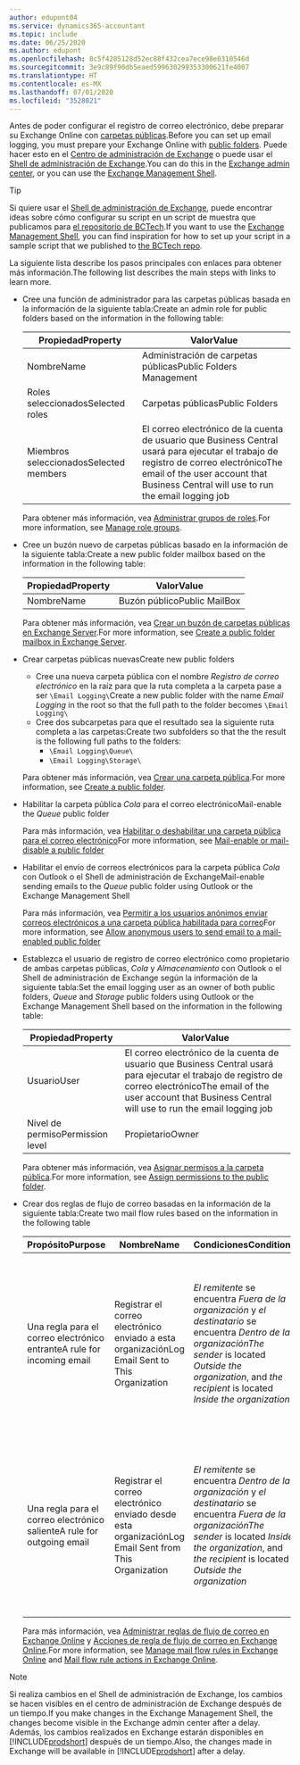 ```yaml
---
author: edupont04
ms.service: dynamics365-accountant
ms.topic: include
ms.date: 06/25/2020
ms.author: edupont
ms.openlocfilehash: 8c5f4205128d52ec88f432cea7ece98e0310546d
ms.sourcegitcommit: 3e9c89f90db5eaed599630299353300621fe4007
ms.translationtype: HT
ms.contentlocale: es-MX
ms.lasthandoff: 07/01/2020
ms.locfileid: "3528021"
---
```

<span data-ttu-id="483dc-101">Antes de poder configurar el registro de correo electrónico, debe preparar su Exchange Online con [carpetas públicas](/exchange/collaboration/public-folders/public-folders?view=exchserver-2019).</span><span class="sxs-lookup"><span data-stu-id="483dc-101">Before you can set up email logging, you must prepare your Exchange Online with [public folders](/exchange/collaboration/public-folders/public-folders?view=exchserver-2019).</span></span> <span data-ttu-id="483dc-102">Puede hacer esto en el [Centro de administración de Exchange](/Exchange/architecture/client-access/exchange-admin-center?view=exchserver-2019) o puede usar el [Shell de administración de Exchange](/powershell/exchange/exchange-management-shell?view=exchange-ps).</span><span class="sxs-lookup"><span data-stu-id="483dc-102">You can do this in the [Exchange admin center](/Exchange/architecture/client-access/exchange-admin-center?view=exchserver-2019), or you can use the [Exchange Management Shell](/powershell/exchange/exchange-management-shell?view=exchange-ps).</span></span>  

> [!TIP]
> <span data-ttu-id="483dc-103">Si quiere usar el [Shell de administración de Exchange](/powershell/exchange/exchange-management-shell?view=exchange-ps), puede encontrar ideas sobre cómo configurar su script en un script de muestra que publicamos para [el repositorio de BCTech](https://github.com/microsoft/BCTech/tree/master/samples/EmailLogging).</span><span class="sxs-lookup"><span data-stu-id="483dc-103">If you want to use the [Exchange Management Shell](/powershell/exchange/exchange-management-shell?view=exchange-ps), you can find inspiration for how to set up your script in a sample script that we published to [the BCTech repo](https://github.com/microsoft/BCTech/tree/master/samples/EmailLogging).</span></span>

<span data-ttu-id="483dc-104">La siguiente lista describe los pasos principales con enlaces para obtener más información.</span><span class="sxs-lookup"><span data-stu-id="483dc-104">The following list describes the main steps with links to learn more.</span></span>  

- <span data-ttu-id="483dc-105">Cree una función de administrador para las carpetas públicas basada en la información de la siguiente tabla:</span><span class="sxs-lookup"><span data-stu-id="483dc-105">Create an admin role for public folders based on the information in the following table:</span></span>

  |<span data-ttu-id="483dc-106">Propiedad</span><span class="sxs-lookup"><span data-stu-id="483dc-106">Property</span></span>        |<span data-ttu-id="483dc-107">Valor</span><span class="sxs-lookup"><span data-stu-id="483dc-107">Value</span></span>                     |
  |----------------|--------------------------|
  |<span data-ttu-id="483dc-108">Nombre</span><span class="sxs-lookup"><span data-stu-id="483dc-108">Name</span></span>            |<span data-ttu-id="483dc-109">Administración de carpetas públicas</span><span class="sxs-lookup"><span data-stu-id="483dc-109">Public Folders Management</span></span> |
  |<span data-ttu-id="483dc-110">Roles seleccionados</span><span class="sxs-lookup"><span data-stu-id="483dc-110">Selected roles</span></span>  |<span data-ttu-id="483dc-111">Carpetas públicas</span><span class="sxs-lookup"><span data-stu-id="483dc-111">Public Folders</span></span>            |
  |<span data-ttu-id="483dc-112">Miembros seleccionados</span><span class="sxs-lookup"><span data-stu-id="483dc-112">Selected members</span></span>|<span data-ttu-id="483dc-113">El correo electrónico de la cuenta de usuario que Business Central usará para ejecutar el trabajo de registro de correo electrónico</span><span class="sxs-lookup"><span data-stu-id="483dc-113">The email of the user account that Business Central will use to run the email logging job</span></span>|

  <span data-ttu-id="483dc-114">Para obtener más información, vea [Administrar grupos de roles](/exchange/permissions/role-groups?view=exchserver-2019).</span><span class="sxs-lookup"><span data-stu-id="483dc-114">For more information, see [Manage role groups](/exchange/permissions/role-groups?view=exchserver-2019).</span></span>

- <span data-ttu-id="483dc-115">Cree un buzón nuevo de carpetas públicas basado en la información de la siguiente tabla:</span><span class="sxs-lookup"><span data-stu-id="483dc-115">Create a new public folder mailbox based on the information in the following table:</span></span>

  |<span data-ttu-id="483dc-116">Propiedad</span><span class="sxs-lookup"><span data-stu-id="483dc-116">Property</span></span>        |<span data-ttu-id="483dc-117">Valor</span><span class="sxs-lookup"><span data-stu-id="483dc-117">Value</span></span>                     |
  |----------------|--------------------------|
  |<span data-ttu-id="483dc-118">Nombre</span><span class="sxs-lookup"><span data-stu-id="483dc-118">Name</span></span>            |<span data-ttu-id="483dc-119">Buzón público</span><span class="sxs-lookup"><span data-stu-id="483dc-119">Public MailBox</span></span>            |

  <span data-ttu-id="483dc-120">Para obtener más información, vea [Crear un buzón de carpetas públicas en Exchange Server](/exchange/collaboration/public-folders/create-public-folder-mailboxes).</span><span class="sxs-lookup"><span data-stu-id="483dc-120">For more information, see [Create a public folder mailbox in Exchange Server](/exchange/collaboration/public-folders/create-public-folder-mailboxes).</span></span>  

- <span data-ttu-id="483dc-121">Crear carpetas públicas nuevas</span><span class="sxs-lookup"><span data-stu-id="483dc-121">Create new public folders</span></span>

  - <span data-ttu-id="483dc-122">Cree una nueva carpeta pública con el nombre *Registro de correo electrónico* en la raíz para que la ruta completa a la carpeta pase a ser ```\Email Logging\```</span><span class="sxs-lookup"><span data-stu-id="483dc-122">Create a new public folder with the name *Email Logging* in the root so that the full path to the folder becomes ```\Email Logging\```</span></span>
  - <span data-ttu-id="483dc-123">Cree dos subcarpetas para que el resultado sea la siguiente ruta completa a las carpetas:</span><span class="sxs-lookup"><span data-stu-id="483dc-123">Create two subfolders so that the the result is the following full paths to the folders:</span></span>
    - ```\Email Logging\Queue\```
    - ```\Email Logging\Storage\```

  <span data-ttu-id="483dc-124">Para obtener más información, vea [Crear una carpeta pública](/exchange/collaboration/public-folders/create-public-folders?view=exchserver-2019).</span><span class="sxs-lookup"><span data-stu-id="483dc-124">For more information, see [Create a public folder](/exchange/collaboration/public-folders/create-public-folders?view=exchserver-2019).</span></span>

- <span data-ttu-id="483dc-125">Habilitar la carpeta pública *Cola* para el correo electrónico</span><span class="sxs-lookup"><span data-stu-id="483dc-125">Mail-enable the *Queue* public folder</span></span>

  <span data-ttu-id="483dc-126">Para más información, vea [Habilitar o deshabilitar una carpeta pública para el correo electrónico](/exchange/collaboration/public-folders/mail-enable-or-disable?view=exchserver-2019)</span><span class="sxs-lookup"><span data-stu-id="483dc-126">For more information, see [Mail-enable or mail-disable a public folder](/exchange/collaboration/public-folders/mail-enable-or-disable?view=exchserver-2019)</span></span>

- <span data-ttu-id="483dc-127">Habilitar el envío de correos electrónicos para la carpeta pública *Cola* con Outlook o el Shell de administración de Exchange</span><span class="sxs-lookup"><span data-stu-id="483dc-127">Mail-enable sending emails to the *Queue* public folder using Outlook or the Exchange Management Shell</span></span>

  <span data-ttu-id="483dc-128">Para más información, vea [Permitir a los usuarios anónimos enviar correos electrónicos a una carpeta pública habilitada para correo](/exchange/collaboration/public-folders/mail-enable-or-disable?view=exchserver-2019#allow-anonymous-users-to-send-email-to-a-mail-enabled-public-folder)</span><span class="sxs-lookup"><span data-stu-id="483dc-128">For more information, see [Allow anonymous users to send email to a mail-enabled public folder](/exchange/collaboration/public-folders/mail-enable-or-disable?view=exchserver-2019#allow-anonymous-users-to-send-email-to-a-mail-enabled-public-folder)</span></span>

- <span data-ttu-id="483dc-129">Establezca el usuario de registro de correo electrónico como propietario de ambas carpetas públicas, *Cola* y *Almacenamiento* con Outlook o el Shell de administración de Exchange según la información de la siguiente tabla:</span><span class="sxs-lookup"><span data-stu-id="483dc-129">Set the email logging user as an owner of both public folders, *Queue* and *Storage* public folders  using Outlook or the Exchange Management Shell based on the information in the following table:</span></span>

  |<span data-ttu-id="483dc-130">Propiedad</span><span class="sxs-lookup"><span data-stu-id="483dc-130">Property</span></span>        |<span data-ttu-id="483dc-131">Valor</span><span class="sxs-lookup"><span data-stu-id="483dc-131">Value</span></span>                     |
  |----------------|--------------------------|
  |<span data-ttu-id="483dc-132">Usuario</span><span class="sxs-lookup"><span data-stu-id="483dc-132">User</span></span>            |<span data-ttu-id="483dc-133">El correo electrónico de la cuenta de usuario que Business Central usará para ejecutar el trabajo de registro de correo electrónico</span><span class="sxs-lookup"><span data-stu-id="483dc-133">The email of the user account that Business Central will use to run the email logging job</span></span>|
  |<span data-ttu-id="483dc-134">Nivel de permiso</span><span class="sxs-lookup"><span data-stu-id="483dc-134">Permission level</span></span>|<span data-ttu-id="483dc-135">Propietario</span><span class="sxs-lookup"><span data-stu-id="483dc-135">Owner</span></span>                     |

  <span data-ttu-id="483dc-136">Para obtener más información, vea [Asignar permisos a la carpeta pública](/exchange/collaboration-exo/public-folders/set-up-public-folders#step-3-assign-permissions-to-the-public-folder).</span><span class="sxs-lookup"><span data-stu-id="483dc-136">For more information, see [Assign permissions to the public folder](/exchange/collaboration-exo/public-folders/set-up-public-folders#step-3-assign-permissions-to-the-public-folder).</span></span>

- <span data-ttu-id="483dc-137">Crear dos reglas de flujo de correo basadas en la información de la siguiente tabla:</span><span class="sxs-lookup"><span data-stu-id="483dc-137">Create two mail flow rules based on the information in the following table</span></span>

  |<span data-ttu-id="483dc-138">Propósito</span><span class="sxs-lookup"><span data-stu-id="483dc-138">Purpose</span></span>  |<span data-ttu-id="483dc-139">Nombre</span><span class="sxs-lookup"><span data-stu-id="483dc-139">Name</span></span> |<span data-ttu-id="483dc-140">Condiciones</span><span class="sxs-lookup"><span data-stu-id="483dc-140">Conditions</span></span>                        |<span data-ttu-id="483dc-141">Acción</span><span class="sxs-lookup"><span data-stu-id="483dc-141">Action</span></span>                                       |
  |---------|-----|----------------------------------|---------------------------------------------|
  |<span data-ttu-id="483dc-142">Una regla para el correo electrónico entrante</span><span class="sxs-lookup"><span data-stu-id="483dc-142">A rule for incoming email</span></span> |<span data-ttu-id="483dc-143">Registrar el correo electrónico enviado a esta organización</span><span class="sxs-lookup"><span data-stu-id="483dc-143">Log Email Sent to This Organization</span></span>|<span data-ttu-id="483dc-144">*El remitente* se encuentra *Fuera de la organización* y *el destinatario* se encuentra *Dentro de la organización*</span><span class="sxs-lookup"><span data-stu-id="483dc-144">*The sender* is located *Outside the organization*, and *the recipient* is located *Inside the organization*</span></span>|<span data-ttu-id="483dc-145">Incluya en CCO la cuenta de correo electrónico que se especifica para la carpeta pública *Cola*</span><span class="sxs-lookup"><span data-stu-id="483dc-145">BCC the email account that is specified for the *Queue* public folder</span></span>|
  |<span data-ttu-id="483dc-146">Una regla para el correo electrónico saliente</span><span class="sxs-lookup"><span data-stu-id="483dc-146">A rule for outgoing email</span></span> | <span data-ttu-id="483dc-147">Registrar el correo electrónico enviado desde esta organización</span><span class="sxs-lookup"><span data-stu-id="483dc-147">Log Email Sent from This Organization</span></span> |<span data-ttu-id="483dc-148">*El remitente* se encuentra *Dentro de la organización* y *el destinatario* se encuentra *Fuera de la organización*</span><span class="sxs-lookup"><span data-stu-id="483dc-148">*The sender* is located *Inside the organization*, and *the recipient* is located *Outside the organization*</span></span>|<span data-ttu-id="483dc-149">Incluya en CCO la cuenta de correo electrónico que se especifica para la carpeta pública *Cola*</span><span class="sxs-lookup"><span data-stu-id="483dc-149">BCC the email account that is specified for the *Queue* public folder</span></span>|
  
  <span data-ttu-id="483dc-150">Para más información, vea [Administrar reglas de flujo de correo en Exchange Online](/exchange/security-and-compliance/mail-flow-rules/manage-mail-flow-rules) y [Acciones de regla de flujo de correo en Exchange Online](/exchange/security-and-compliance/mail-flow-rules/mail-flow-rule-action).</span><span class="sxs-lookup"><span data-stu-id="483dc-150">For more information, see [Manage mail flow rules in Exchange Online](/exchange/security-and-compliance/mail-flow-rules/manage-mail-flow-rules) and [Mail flow rule actions in Exchange Online](/exchange/security-and-compliance/mail-flow-rules/mail-flow-rule-action).</span></span>

> [!NOTE]
> <span data-ttu-id="483dc-151">Si realiza cambios en el Shell de administración de Exchange, los cambios se hacen visibles en el centro de administración de Exchange después de un tiempo.</span><span class="sxs-lookup"><span data-stu-id="483dc-151">If you make changes in the Exchange Management Shell, the changes become visible in the Exchange admin center after a delay.</span></span> <span data-ttu-id="483dc-152">Además, los cambios realizados en Exchange estarán disponibles en [!INCLUDE[prodshort](prodshort.md)] después de un tiempo.</span><span class="sxs-lookup"><span data-stu-id="483dc-152">Also, the changes made in Exchange will be available in [!INCLUDE[prodshort](prodshort.md)] after a delay.</span></span>

